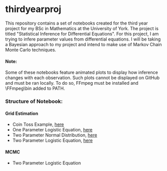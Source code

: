 # thirdyearproj
This repository contains a set of notebooks created for the third year project for my BSc in Mathematics at the University of York. The project is titled "Statistical Inference for Differential Equations". For this project, I am trying to infere parameter values from differential equations. I will be taking a Bayesian approach to my project and intend to make use of Markov Chain Monte Carlo techniques.

#### Note:
Some of these notebooks feature animated plots to display how inference changes with each observation. Such plots cannot be displayed on GitHub and must be ran locally. To do so, FFmpeg must be installed and \FFmpeg\bin added to PATH.

### Structure of Notebook:

#### Grid Estimation 
- Coin Toss Example, [here](https://github.com/thomasarmstrong98/thirdyearproj/blob/master/bayesian_coin_toss_bias.ipynb)
- One Parameter Logistic Equation, [here](https://github.com/thomasarmstrong98/thirdyearproj/blob/master/bayesian_logistic_eqn_grid.ipynb)
- Two Parameter Normal Distribution, [here](https://github.com/thomasarmstrong98/thirdyearproj/blob/master/grid_approx_two_param_normal.ipynb)
- Two Parameter Logistic Equation, [here](https://github.com/thomasarmstrong98/thirdyearproj/blob/master/logistic_two_param_grid.ipynb)
  
#### MCMC
- Two Parameter Logistic Equation
